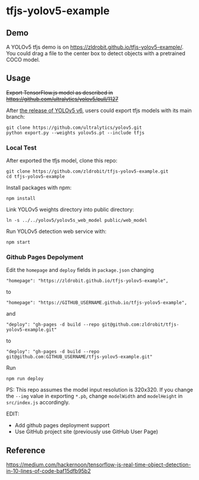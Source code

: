 # tfjs-yolov5-example

## Demo
A YOLOv5 tfjs demo is on https://zldrobit.github.io/tfjs-yolov5-example/. You could drag a file to the center box to detect objects with a pretrained COCO model.

## Usage
<del>Export TensorFlow.js model as described in https://github.com/ultralytics/yolov5/pull/1127</del>

After [the release of YOLOv5 v6](https://github.com/ultralytics/yolov5/releases/tag/v6.0), users could export tfjs models with its main branch:
```
git clone https://github.com/ultralytics/yolov5.git
python export.py --weights yolov5s.pt --include tfjs
```

### Local Test
After exported the tfjs model, clone this repo:
```
git clone https://github.com/zldrobit/tfjs-yolov5-example.git
cd tfjs-yolov5-example
```
Install packages with npm:
```
npm install
```
Link YOLOv5 weights directory into public directory:
```
ln -s ../../yolov5/yolov5s_web_model public/web_model
```
Run YOLOv5 detection web service with:
```
npm start
```

### Github Pages Depolyment
Edit the `homepage` and `deploy` fields in `package.json` changing 
```
"homepage": "https://zldrobit.github.io/tfjs-yolov5-example",
``` 
to 
```
"homepage": "https://GITHUB_USERNAME.github.io/tfjs-yolov5-example",
```
and
```
"deploy": "gh-pages -d build --repo git@github.com:zldrobit/tfjs-yolov5-example.git"
```
to
```
"deploy": "gh-pages -d build --repo git@github.com:GITHUB_USERNAME/tfjs-yolov5-example.git"
```


Run
```
npm run deploy
```

PS: This repo assumes the model input resolution is 320x320.
If you change the `--img` value in exporting `*.pb`, change `modelWidth` and `modelHeight` in `src/index.js` accordingly.

EDIT: 
- Add github pages deployment support
- Use GitHub project site (previously use GitHub User Page)

## Reference
https://medium.com/hackernoon/tensorflow-js-real-time-object-detection-in-10-lines-of-code-baf15dfb95b2
